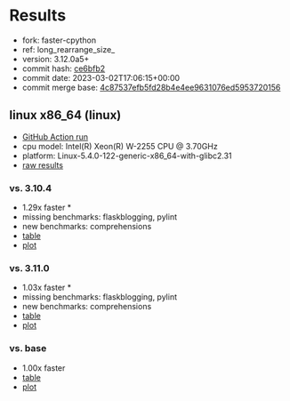 # Results

- fork: faster-cpython
- ref: long_rearrange_size_
- version: 3.12.0a5+
- commit hash: [ce6bfb2](https://github.com/faster%2dcpython/cpython/commit/ce6bfb2)
- commit date: 2023-03-02T17:06:15+00:00
- commit merge base: [4c87537efb5fd28b4e4ee9631076ed5953720156](https://github.com/faster%2dcpython/cpython/commit/4c87537efb5fd28b4e4ee9631076ed5953720156)

## linux x86_64 (linux)

- [GitHub Action run](https://github.com/faster-cpython/benchmarking/actions/runs/4316443260)
- cpu model: Intel(R) Xeon(R) W-2255 CPU @ 3.70GHz
- platform: Linux-5.4.0-122-generic-x86_64-with-glibc2.31
- [raw results](bm-20230302-linux-x86_64-faster%252dcpython-long_rearrange_size_-3.12.0a5%2B-ce6bfb2.json)

### vs. 3.10.4

- 1.29x faster \*
- missing benchmarks: flaskblogging, pylint
- new benchmarks: comprehensions
- [table](bm-20230302-linux-x86_64-faster%252dcpython-long_rearrange_size_-3.12.0a5%2B-ce6bfb2-vs-3.10.4.md)
- [plot](bm-20230302-linux-x86_64-faster%252dcpython-long_rearrange_size_-3.12.0a5%2B-ce6bfb2-vs-3.10.4.png)

### vs. 3.11.0

- 1.03x faster \*
- missing benchmarks: flaskblogging, pylint
- new benchmarks: comprehensions
- [table](bm-20230302-linux-x86_64-faster%252dcpython-long_rearrange_size_-3.12.0a5%2B-ce6bfb2-vs-3.11.0.md)
- [plot](bm-20230302-linux-x86_64-faster%252dcpython-long_rearrange_size_-3.12.0a5%2B-ce6bfb2-vs-3.11.0.png)

### vs. base

- 1.00x faster
- [table](bm-20230302-linux-x86_64-faster%252dcpython-long_rearrange_size_-3.12.0a5%2B-ce6bfb2-vs-base.md)
- [plot](bm-20230302-linux-x86_64-faster%252dcpython-long_rearrange_size_-3.12.0a5%2B-ce6bfb2-vs-base.png)

